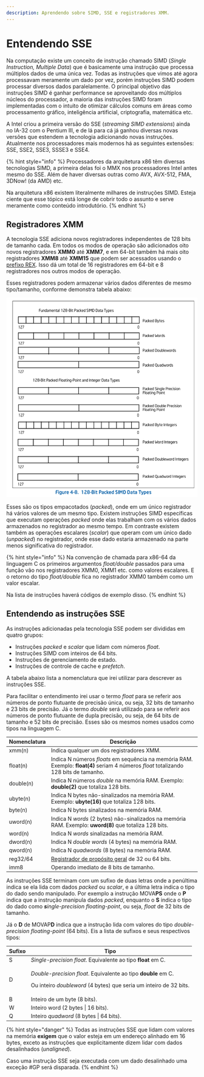 ```yaml
---
description: Aprendendo sobre SIMD, SSE e registradores XMM.
---
```


# Entendendo SSE

Na computação existe um conceito de instrução chamado SIMD (_Single Instruction, Multiple Data_) que é basicamente uma instrução que processa múltiplos dados de uma única vez. Todas as instruções que vimos até agora processavam meramente um dado por vez, porém instruções SIMD podem processar diversos dados paralelamente. O principal objetivo das instruções SIMD é ganhar performance se aproveitando dos múltiplos núcleos do processador, a maioria das instruções SIMD foram implementadas com o intuito de otimizar cálculos comuns em áreas como processamento gráfico, inteligência artificial, criptografia, matemática etc.

A Intel criou a primeira versão do SSE (_streaming SIMD extensions_) ainda no IA-32 com o Pentium III, e de lá para cá já ganhou diversas novas versões que estendem a tecnologia adicionando novas instruções. Atualmente nos processadores mais modernos há as seguintes extensões: SSE, SSE2, SSE3, SSSE3 e SSE4.

{% hint style="info" %}
Processadores da arquitetura x86 têm diversas tecnologias SIMD, a primeira delas foi o MMX nos processadores Intel antes mesmo do SSE. Além de haver diversas outras como AVX,  AVX-512, FMA, 3DNow! (da AMD) etc.

Na arquitetura x86 existem literalmente milhares de instruções SIMD. Esteja ciente que esse tópico está longe de cobrir todo o assunto e serve meramente como conteúdo introdutório.
{% endhint %}

## Registradores XMM

A tecnologia SSE adiciona novos registradores independentes de 128 bits de tamanho cada. Em todos os modos de operação são adicionados oito novos registradores **XMM0** até **XMM7**, e em 64-bit também há mais oito registradores **XMM8** até **XMM15** que podem ser acessados usando o [prefixo REX](../prefixos.md#rex). Isso dá um total de 16 registradores em 64-bit e 8 registradores nos outros modos de operação.

Esses registradores podem armazenar vários dados diferentes de mesmo tipo/tamanho, conforme demonstra tabela abaixo:

![Intel Developer's Manuals | 4.6.2 128-Bit Packed SIMD Data Types](<../../.gitbook/assets/image (3).png>)

Esses são os tipos empacotados (_packed_), onde em um único registrador há vários valores de um mesmo tipo. Existem instruções SIMD específicas que executam operações _packed_ onde elas trabalham com os vários dados armazenados no registrador ao mesmo tempo. Em contraste existem também as operações escalares (_scalar_) que operam com um único dado (_unpacked_) no registrador, onde esse dado estaria armazenado na parte menos significativa do registrador.

{% hint style="info" %}
Na convenção de chamada para x86-64 da linguagem C os primeiros argumentos _float/double_ passados para uma função vão nos registradores XMM0, XMM1 etc. como valores escalares. E o retorno do tipo _float/double_ fica no registrador XMM0 também como um valor escalar.

Na lista de instruções haverá códigos de exemplo disso.
{% endhint %}

## Entendendo as instruções SSE

As instruções adicionadas pela tecnologia SSE podem ser divididas em quatro grupos:

* Instruções _packed_ e _scalar_ que lidam com números _float_.
* Instruções SIMD com inteiros de 64 bits.
* Instruções de gerenciamento de estado.
* Instruções de controle de cache e _prefetch_.

A tabela abaixo lista a nomenclatura que irei utilizar para descrever as instruções SSE.

Para facilitar o entendimento irei usar o termo _float_ para se referir aos números de ponto flutuante de precisão única, ou seja, 32 bits de tamanho e 23 bits de precisão. Já o termo _double_ será utilizado para se referir aos números de ponto flutuante de dupla precisão, ou seja, de 64 bits de tamanho e 52 bits de precisão. Esses são os mesmos nomes usados como tipos na linguagem C.

| Nomenclatura | Descrição                                                                                                                              |
| ------------ | -------------------------------------------------------------------------------------------------------------------------------------- |
| xmm(n)       | Indica qualquer um dos registradores XMM.                                                                                              |
| float(n)     | Indica N números _floats_ em sequência na memória RAM. Exemplo: **float(4)** seriam 4 números _float_ totalizando 128 bits de tamanho. |
| double(n)    | Indica N números _double_ na memória RAM. Exemplo: **double(2)** que totaliza 128 bits.                                                |
| ubyte(n)     | Indica N bytes não-sinalizados na memória RAM. Exemplo: **ubyte(16)** que totaliza 128 bits.                                           |
| byte(n)      | Indica N bytes sinalizados na memória RAM.                                                                                             |
| uword(n)     | Indica N _words_ (2 bytes) não-sinalizados na memória RAM. Exemplo: **uword(8)** que totaliza 128 bits.                                |
| word(n)      | Indica N _words_ sinalizadas na memória RAM.                                                                                           |
| dword(n)     | Indica N _double words_ (4 bytes) na memória RAM.                                                                                      |
| qword(n)     | Indica N _quadwords_ (8 bytes) na memória RAM.                                                                                         |
| reg32/64     | [Registrador de propósito geral](../../a-base/registradores-gerais.md) de 32 ou 64 bits.                                               |
| imm8         | Operando imediato de 8 bits de tamanho.                                                                                                |

As instruções SSE terminam com um sufixo de duas letras onde a penúltima indica se ela lida com dados _packed_ ou _scalar_, e a última letra indica o tipo do dado sendo manipulado. Por exemplo a instrução MOVA**PS** onde o **P** indica que a instrução manipula dados _packed_, enquanto o **S** indica o tipo do dado como _**s**ingle-precision floating-point_, ou seja, _float_ de 32 bits de tamanho.

Já o **D** de MOVAP**D** indica que a instrução lida com valores do tipo _double-precision floating-point_ (64 bits). Eis a lista de sufixos e seus respectivos tipos:

| Sufixo | Tipo                                                                                                                                                                      |
| ------ | ------------------------------------------------------------------------------------------------------------------------------------------------------------------------- |
| S      | _Single-precision float_. Equivalente ao tipo **float** em C.                                                                                                             |
| D      | <p><em>Double-precision float</em>. Equivalente ao tipo <strong>double</strong> em C.</p><p>Ou inteiro <em>doubleword</em> (4 bytes) que seria um inteiro de 32 bits.</p> |
| B      | Inteiro de um byte (8 bits).                                                                                                                                              |
| W      | Inteiro word (2 bytes \| 16 bits).                                                                                                                                        |
| Q      | Inteiro _quadword_ (8 bytes \| 64 bits).                                                                                                                                  |

{% hint style="danger" %}
Todas as instruções SSE que lidam com valores na memória **exigem** que o valor esteja em um endereço alinhado em 16 bytes, exceto as instruções que explicitamente dizem lidar com dados desalinhados (_unaligned_).

Caso uma instrução SSE seja executada com um dado desalinhado uma exceção #GP será disparada.
{% endhint %}
